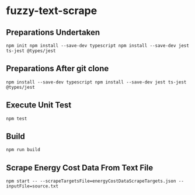 # fuzzy-text-scrape
 
## Preparations Undertaken
`
npm init
npm install --save-dev typescript
npm install --save-dev jest ts-jest @types/jest
`

## Preparations After git clone
`
npm install --save-dev typescript
npm install --save-dev jest ts-jest @types/jest
`

## Execute Unit Test
`
npm test
`

## Build
`
npm run build
`

## Scrape Energy Cost Data From Text File 
`
npm start -- --scrapeTargetsFile=energyCostDataScrapeTargets.json --inputFile=source.txt
`
